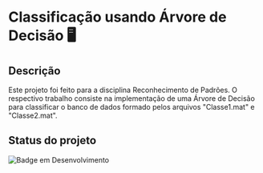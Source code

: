 # Classificação usando Árvore de Decisão  🖥️

## Descrição
Este projeto foi feito para a disciplina Reconhecimento de Padrões. O respectivo trabalho consiste na implementação de uma Árvore de Decisão para classificar o banco de dados formado pelos arquivos "Classe1.mat" e "Classe2.mat".

## Status do projeto
![Badge em Desenvolvimento](https://img.shields.io/badge/STATUS-ENVIADO-brightgreen)

